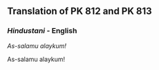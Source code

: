 ## Translation of PK 812 and PK 813

### *Hindustani* - English

*As-salamu alaykum!*

As-salamu alaykum!

